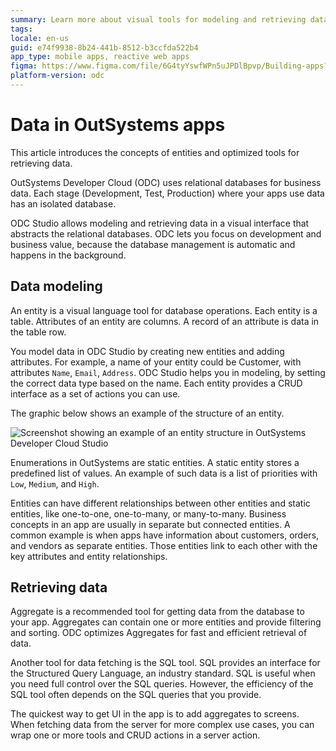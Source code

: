 ```yaml
---
summary: Learn more about visual tools for modeling and retrieving data.
tags:
locale: en-us
guid: e74f9938-8b24-441b-8512-b3ccfda522b4
app_type: mobile apps, reactive web apps
figma: https://www.figma.com/file/6G4tyYswfWPn5uJPDlBpvp/Building-apps?type=design&node-id=3101%3A517&t=ZwHw8hXeFhwYsO5V-1
platform-version: odc
---
```


# Data in OutSystems apps

This article introduces the concepts of entities and optimized tools for retrieving data.

OutSystems Developer Cloud (ODC) uses relational databases for business data. Each stage (Development, Test, Production) where your apps use data has an isolated database.

ODC Studio allows modeling and retrieving data in a visual interface that abstracts the relational databases. ODC lets you focus on development and business value, because the database management is automatic and happens in the background.

## Data modeling

An entity is a visual language tool for database operations. Each entity is a table. Attributes of an entity are columns. A record of an attribute is data in the table row.  

You model data in ODC Studio by creating new entities and adding attributes. For example, a name of your entity could be Customer, with attributes `Name`, `Email`, `Address`. ODC Studio helps you in modeling, by setting the correct data type based on the name. Each entity provides a CRUD interface as a set of actions you can use.

The graphic below shows an example of the structure of an entity.

![Screenshot showing an example of an entity structure in OutSystems Developer Cloud Studio](images/entity-structure-ss.png "Entity Structure in ODC Studio")

Enumerations in OutSystems are static entities. A static entity stores a predefined list of values. An example of such data is a list of priorities with `Low`, `Medium`, and `High`.

Entities can have different relationships between other entities and static entities, like one-to-one, one-to-many, or many-to-many. Business concepts in an app are usually in separate but connected entities. A common example is when apps have information about customers, orders, and vendors as separate entities. Those entities link to each other with the key attributes and entity relationships.

## Retrieving data

Aggregate is a recommended tool for getting data from the database to your app. Aggregates can contain one or more entities and provide filtering and sorting. ODC optimizes Aggregates for fast and efficient retrieval of data.

Another tool for data fetching is the SQL tool. SQL provides an interface for the Structured Query Language, an industry standard. SQL is useful when you need full control over the SQL queries. However, the efficiency of the SQL tool often depends on the SQL queries that you provide.

The quickest way to get UI in the app is to add aggregates to screens. When fetching data from the server for more complex use cases, you can wrap one or more tools and CRUD actions in a server action.
